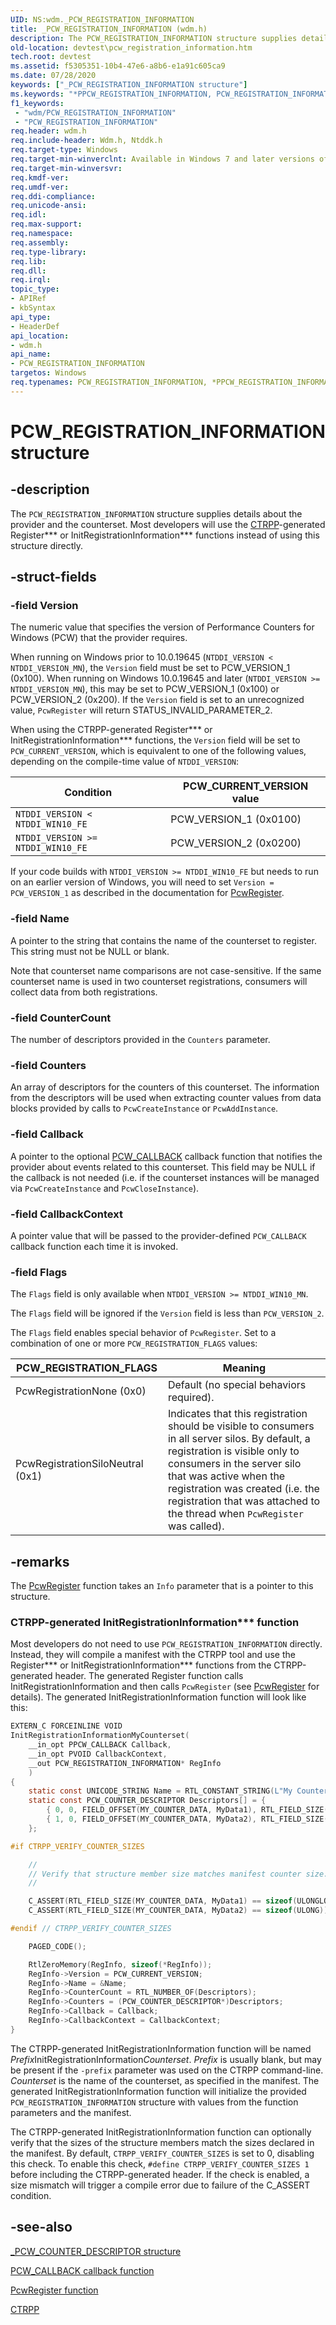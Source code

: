 ```yaml
---
UID: NS:wdm._PCW_REGISTRATION_INFORMATION
title: _PCW_REGISTRATION_INFORMATION (wdm.h)
description: The PCW_REGISTRATION_INFORMATION structure supplies details about the provider and the counterset.
old-location: devtest\pcw_registration_information.htm
tech.root: devtest
ms.assetid: f5305351-10b4-47e6-a8b6-e1a91c605ca9
ms.date: 07/28/2020
keywords: ["_PCW_REGISTRATION_INFORMATION structure"]
ms.keywords: "*PPCW_REGISTRATION_INFORMATION, PCW_REGISTRATION_INFORMATION, PCW_REGISTRATION_INFORMATION structure [Driver Development Tools], PPCW_REGISTRATION_INFORMATION, PPCW_REGISTRATION_INFORMATION structure pointer [Driver Development Tools], _PCW_REGISTRATION_INFORMATION, devtest.pcw_registration_information, km_pcw_a740182f-4844-4a98-9493-522087a3d27c.xml, wdm/PCW_REGISTRATION_INFORMATION, wdm/PPCW_REGISTRATION_INFORMATION"
f1_keywords:
 - "wdm/PCW_REGISTRATION_INFORMATION"
 - "PCW_REGISTRATION_INFORMATION"
req.header: wdm.h
req.include-header: Wdm.h, Ntddk.h
req.target-type: Windows
req.target-min-winverclnt: Available in Windows 7 and later versions of Windows.
req.target-min-winversvr: 
req.kmdf-ver: 
req.umdf-ver: 
req.ddi-compliance: 
req.unicode-ansi: 
req.idl: 
req.max-support: 
req.namespace: 
req.assembly: 
req.type-library: 
req.lib: 
req.dll: 
req.irql: 
topic_type:
- APIRef
- kbSyntax
api_type:
- HeaderDef
api_location:
- wdm.h
api_name:
- PCW_REGISTRATION_INFORMATION
targetos: Windows
req.typenames: PCW_REGISTRATION_INFORMATION, *PPCW_REGISTRATION_INFORMATION
---
```


# PCW_REGISTRATION_INFORMATION structure

## -description

The `PCW_REGISTRATION_INFORMATION` structure supplies details about the provider and the counterset. Most developers will use the [CTRPP](https://docs.microsoft.com/windows/win32/perfctrs/ctrpp)-generated Register\*\*\* or InitRegistrationInformation\*\*\* functions instead of using this structure directly.

## -struct-fields

### -field Version

The numeric value that specifies the version of Performance Counters for Windows (PCW) that the provider requires.

When running on Windows prior to 10.0.19645 (`NTDDI_VERSION < NTDDI_VERSION_MN`), the `Version` field must be set to PCW_VERSION_1 (0x100). When running on Windows 10.0.19645 and later (`NTDDI_VERSION >= NTDDI_VERSION_MN`), this may be set to PCW_VERSION_1 (0x100) or PCW_VERSION_2 (0x200). If the `Version` field is set to an unrecognized value, `PcwRegister` will return STATUS_INVALID_PARAMETER_2.

When using the CTRPP-generated Register\*\*\* or InitRegistrationInformation\*\*\* functions, the `Version` field will be set to `PCW_CURRENT_VERSION`, which is equivalent to one of the following values, depending on the compile-time value of `NTDDI_VERSION`:

|Condition|PCW_CURRENT_VERSION value
|---|---
|`NTDDI_VERSION <  NTDDI_WIN10_FE`|PCW_VERSION_1 (0x0100)
|`NTDDI_VERSION >= NTDDI_WIN10_FE`|PCW_VERSION_2 (0x0200)

If your code builds with `NTDDI_VERSION >= NTDDI_WIN10_FE` but needs to run on an earlier version of Windows, you will need to set `Version = PCW_VERSION_1` as described in the documentation for [PcwRegister](nf-wdm-pcwregister.md).

### -field Name

A pointer to the string that contains the name of the counterset to register. This string must not be NULL or blank.

Note that counterset name comparisons are not case-sensitive. If the same counterset name is used in two counterset registrations, consumers will collect data from both registrations.

### -field CounterCount

The number of descriptors provided in the `Counters` parameter.

### -field Counters

An array of descriptors for the counters of this counterset. The information from the descriptors will be used when extracting counter values from data blocks provided by calls to `PcwCreateInstance` or `PcwAddInstance`.

### -field Callback

A pointer to the optional [PCW_CALLBACK](nc-wdm-pcw_callback.md) callback function that notifies the provider about events related to this counterset. This field may be NULL if the callback is not needed (i.e. if the counterset instances will be managed via `PcwCreateInstance` and `PcwCloseInstance`).

### -field CallbackContext

A pointer value that will be passed to the provider-defined `PCW_CALLBACK` callback function each time it is invoked.

### -field Flags

The `Flags` field is only available when `NTDDI_VERSION >= NTDDI_WIN10_MN`.

The `Flags` field will be ignored if the `Version` field is less than `PCW_VERSION_2`.

The `Flags` field enables special behavior of `PcwRegister`. Set to a combination of one or more `PCW_REGISTRATION_FLAGS` values:

|PCW_REGISTRATION_FLAGS|Meaning
|---|---
|PcwRegistrationNone (0x0)        |Default (no special behaviors required).
|PcwRegistrationSiloNeutral (0x1) |Indicates that this registration should be visible to consumers in all server silos. By default, a registration is visible only to consumers in the server silo that was active when the registration was created (i.e. the registration that was attached to the thread when `PcwRegister` was called).

## -remarks

The [PcwRegister](nf-wdm-pcwregister.md) function takes an `Info` parameter that is a pointer to this structure.

### CTRPP-generated InitRegistrationInformation\*\*\* function

Most developers do not need to use `PCW_REGISTRATION_INFORMATION` directly. Instead, they will compile a manifest with the CTRPP tool and use the Register\*\*\* or InitRegistrationInformation\*\*\* functions from the CTRPP-generated header. The generated Register function calls InitRegistrationInformation and then calls `PcwRegister` (see [PcwRegister](nf-wdm-pcwregister.md) for details). The generated InitRegistrationInformation function will look like this:

```C
EXTERN_C FORCEINLINE VOID
InitRegistrationInformationMyCounterset(
    __in_opt PPCW_CALLBACK Callback,
    __in_opt PVOID CallbackContext,
    __out PCW_REGISTRATION_INFORMATION* RegInfo
    )
{
    static const UNICODE_STRING Name = RTL_CONSTANT_STRING(L"My Counterset Name");
    static const PCW_COUNTER_DESCRIPTOR Descriptors[] = {
        { 0, 0, FIELD_OFFSET(MY_COUNTER_DATA, MyData1), RTL_FIELD_SIZE(MY_COUNTER_DATA, MyData1)},
        { 1, 0, FIELD_OFFSET(MY_COUNTER_DATA, MyData2), RTL_FIELD_SIZE(MY_COUNTER_DATA, MyData2)},
    };

#if CTRPP_VERIFY_COUNTER_SIZES

    //
    // Verify that structure member size matches manifest counter size.
    //

    C_ASSERT(RTL_FIELD_SIZE(MY_COUNTER_DATA, MyData1) == sizeof(ULONGLONG));
    C_ASSERT(RTL_FIELD_SIZE(MY_COUNTER_DATA, MyData2) == sizeof(ULONG));

#endif // CTRPP_VERIFY_COUNTER_SIZES

    PAGED_CODE();

    RtlZeroMemory(RegInfo, sizeof(*RegInfo));
    RegInfo->Version = PCW_CURRENT_VERSION;
    RegInfo->Name = &Name;
    RegInfo->CounterCount = RTL_NUMBER_OF(Descriptors);
    RegInfo->Counters = (PCW_COUNTER_DESCRIPTOR*)Descriptors;
    RegInfo->Callback = Callback;
    RegInfo->CallbackContext = CallbackContext;
}
```

The CTRPP-generated InitRegistrationInformation function will be named *Prefix*InitRegistrationInformation*Counterset*. *Prefix* is usually blank, but may be present if the `-prefix` parameter was used on the CTRPP command-line. *Counterset* is the name of the counterset, as specified in the manifest. The generated InitRegistrationInformation function will initialize the provided `PCW_REGISTRATION_INFORMATION` structure with values from the function parameters and the manifest.

The CTRPP-generated InitRegistrationInformation function can optionally verify that the sizes of the structure members match the sizes declared in the manifest. By default, `CTRPP_VERIFY_COUNTER_SIZES` is set to 0, disabling this check. To enable this check, `#define CTRPP_VERIFY_COUNTER_SIZES 1` before including the CTRPP-generated header. If the check is enabled, a size mismatch will trigger a compile error due to failure of the C_ASSERT condition.

## -see-also

[_PCW_COUNTER_DESCRIPTOR structure](ns-wdm-_pcw_counter_descriptor.md)

[PCW_CALLBACK callback function](nc-wdm-pcw_callback.md)

[PcwRegister function](nf-wdm-pcwregister.md)

[CTRPP](https://docs.microsoft.com/windows/win32/perfctrs/ctrpp)
